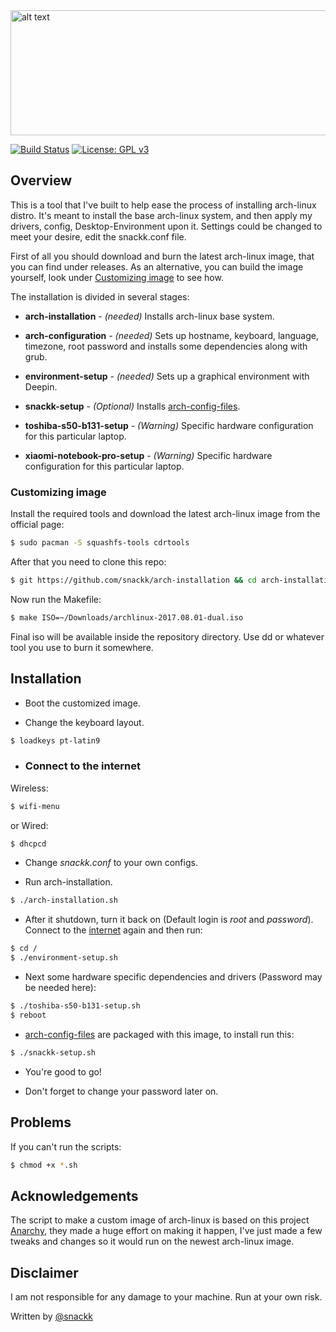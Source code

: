 <img src="https://www.archlinux.org/static/logos/archlinux-logo-dark-1200dpi.b42bd35d5916.png" alt="alt text" width="600" height="200">

[![Build Status](https://travis-ci.org/snackk/arch-installation.svg?branch=master)](https://travis-ci.org/snackk/arch-installation) [![License: GPL v3](https://img.shields.io/badge/License-GPL%20v3-blue.svg)](https://www.gnu.org/licenses/gpl-3.0)

## Overview

This is a tool that I've built to help ease the process of installing arch-linux distro. It's meant to install the base arch-linux system, and then apply my drivers, config, Desktop-Environment upon it. Settings could be changed to meet your desire, edit the snackk.conf file.

First of all you should download and burn the latest arch-linux image, that you can find under releases.
As an alternative, you can build the image yourself, look under [Customizing image](#image) to see how.

The installation is divided in several stages:

* **arch-installation** - *(needed)* Installs arch-linux base system.
* **arch-configuration** - *(needed)* Sets up hostname, keyboard, language, timezone, root password and installs some dependencies along with grub.
* **environment-setup** - *(needed)* Sets up a graphical environment with Deepin.
* **snackk-setup** - *(Optional)* Installs [arch-config-files](https://github.com/snackk/arch-config-files).

* **toshiba-s50-b131-setup** - *(Warning)* Specific hardware configuration for this particular laptop.
* **xiaomi-notebook-pro-setup** - *(Warning)* Specific hardware configuration for this particular laptop.


### <a name="image"></a> Customizing image

Install the required tools and download the latest arch-linux image from the official page:
```sh
$ sudo pacman -S squashfs-tools cdrtools
```

After that you need to clone this repo:
```sh
$ git https://github.com/snackk/arch-installation && cd arch-installation
```

Now run the Makefile:
```sh
$ make ISO=~/Downloads/archlinux-2017.08.01-dual.iso
```

Final iso will be available inside the repository directory. 
Use dd or whatever tool you use to burn it somewhere.

## Installation

* Boot the customized image.

* Change the keyboard layout.
```sh
$ loadkeys pt-latin9
```

* ### <a name="internet"></a> Connect to the internet

Wireless:
```sh
$ wifi-menu
```
or Wired:
```sh
$ dhcpcd
 ```
 
* Change *snackk.conf* to your own configs. 

* Run arch-installation.
```sh
$ ./arch-installation.sh
```

 * After it shutdown, turn it back on (Default login is *root* and *password*).
 Connect to the [internet](#internet) again and then run:
```sh
$ cd /
$ ./environment-setup.sh
```

 * Next some hardware specific dependencies and drivers (Password may be needed here):
```sh
$ ./toshiba-s50-b131-setup.sh
$ reboot
```

 * [arch-config-files](https://github.com/snackk/arch-config-files) are packaged with this image, to install run this:
```sh
$ ./snackk-setup.sh
```

* You're good to go!

* Don't forget to change your password later on.
 
 ## Problems
 
 If you can't run the scripts:
```sh
$ chmod +x *.sh
```

## Acknowledgements

The script to make a custom image of arch-linux is based on this project [Anarchy](https://github.com/magnunleno/Anarchy), they made a huge effort on making it happen, I've just made a few tweaks and changes so it would run on the newest arch-linux image.

## Disclaimer

I am not responsible for any damage to your machine. Run at your own risk.
  
  Written by [@snackk](https://github.com/snackk)
